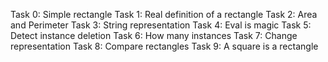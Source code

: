 Task 0: Simple rectangle
Task 1: Real definition of a rectangle
Task 2: Area and Perimeter
Task 3: String representation
Task 4: Eval is magic
Task 5: Detect instance deletion
Task 6: How many instances
Task 7: Change representation
Task 8:  Compare rectangles
Task 9: A square is a rectangle
